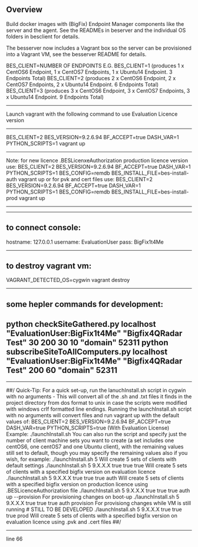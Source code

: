 ## Overview
Build docker images with (BigFix) Endpoint Manager components like the server
and the agent.  See the READMEs in beserver and the individual OS folders in besclient for details.

The besserver now includes a Vagrant box so the server can be provisioned into a Vagrant VM, see the besserver README for details.

BES_CLIENT=NUMBER OF ENDPOINTS
E.G.
BES_CLIENT=1 (produces 1 x CentOS6 Endpoint, 1 x CentOS7 Endpoints, 1 x Ubuntu14 Endpoint. 3 Endpoints Total)
BES_CLIENT=2 (produces 2 x CentOS6 Endpoint, 2 x CentOS7 Endpoints, 2 x Ubuntu14 Endpoint. 6 Endpoints Total)
BES_CLIENT=3 (produces 3 x CentOS6 Endpoint, 3 x CentOS7 Endpoints, 3 x Ubuntu14 Endpoint. 9 Endpoints Total)

********************************************************************************
Launch vagrant with the following command to use Evaluation Licence version
********************************************************************************
BES_CLIENT=2 BES_VERSION=9.2.6.94 BF_ACCEPT=true DASH_VAR=1 PYTHON_SCRIPTS=1 vagrant up
********************************************************************************
Note: for new licence .BESLicenxeAuthorization production licence version use:
BES_CLIENT=2 BES_VERSION=9.2.6.94 BF_ACCEPT=true DASH_VAR=1 PYTHON_SCRIPTS=1 BES_CONFIG=remdb BES_INSTALL_FILE=bes-install-auth vagrant up
or for pvk and cert files use:
BES_CLIENT=2 BES_VERSION=9.2.6.94 BF_ACCEPT=true DASH_VAR=1 PYTHON_SCRIPTS=1 BES_CONFIG=remdb BES_INSTALL_FILE=bes-install-prod vagrant up
********************************************************************************

--------------------
to connect console:
--------------------
hostname: 127.0.0.1
username: EvaluationUser
pass: BigFix1t4Me

--------------------
to destroy vagrant vm:
--------------------
VAGRANT_DETECTED_OS=cygwin vagrant destroy

--------------------------------------
some hepler commands for development:
--------------------------------------
python checkSiteGathered.py localhost "EvaluationUser:BigFix1t4Me" "Bigfix4QRadar Test" 30 200 30 10 "domain" 52311
python subscribeSiteToAllComputers.py localhost "EvaluationUser:BigFix1t4Me" "Bigfix4QRadar Test" 200 60 "domain" 52311
-----------------------------------------------------------------------------------------------------------------------
********************************************************************************

##/ Quick-Tip:
For a quick set-up, run the lanuchInstall.sh script in cygwin with no arguments - 
This will convert all of the .sh and .txt files it finds in the project directory from dos 
format to unix in case the scripts were modified with windows crlf formatted line endings. 
Running the launchInstall.sh script with no arguments will convert files and run vagrant up
with the default values of: 
	BES_CLIENT=2 BES_VERSION=9.2.6.94 BF_ACCEPT=true DASH_VAR=true PYTHON_SCRIPTS=true (With Evaluation License)
Example:
	./launchInstall.sh
You can also run the script and specify just the number of client machine sets you want to
create (a set includes one centOS6, one centOS7 and one Ubuntu client), with the remaining 
values still set to default, though you may specify the remaining values also if you wish,
for example:
	./launchInstall.sh 5 		Will create 5 sets of clients with default settings
	./launchInstall.sh 5 9.X.X.X true true true		Will create 5 sets of clients with a specified bigfix version on evaluation licence
	./launchInstall.sh 5 9.X.X.X true true true	auth	Will create 5 sets of clients with a specified bigfix version on production licence using .BESLicenceAuthorization file
	./launchInstall.sh 5 9.X.X.X true true true	auth up --provision 	For provisioning changes on boot-up
	./launchInstall.sh 5 9.X.X.X true true true	auth provision 		For provisiong changes while VM is still running
	# STILL TO BE DEVELOPED
	./launchInstall.sh 5 9.X.X.X true true true	prod	Will create 5 sets of clients with a specified bigfix version on evaluation licence using .pvk and .cert files
##/
********************************************************************************
line 66